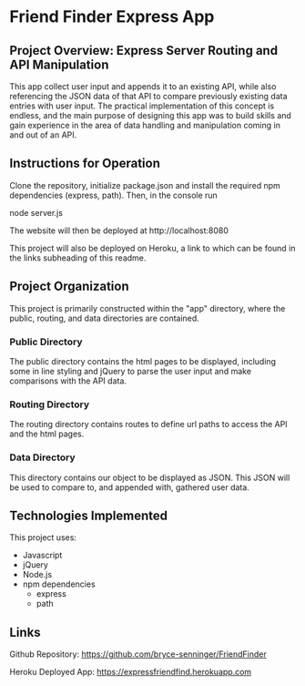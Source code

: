 # Friend Finder Express App

## Project Overview: Express Server Routing and API Manipulation

This app collect user input and appends it to an existing API, while also referencing the JSON data of that API to compare previously existing data entries with user input. The practical implementation of this concept is endless, and the main purpose of designing this app was to build skills and gain experience in the area of data handling and manipulation coming in and out of an API.

## Instructions for Operation

Clone the repository, initialize package.json and install the required npm dependencies (express, path). Then, in the console run 

node server.js

The website will then be deployed at http://localhost:8080

This project will also be deployed on Heroku, a link to which can be found in the links subheading of this readme.

## Project Organization

This project is primarily constructed within the "app" directory, where the public, routing, and data directories are contained. 

### Public Directory

The public directory contains the html pages to be displayed, including some in line styling and jQuery to parse the user input and make comparisons with the API data.

### Routing Directory

The routing directory contains routes to define url paths to access the API and the html pages.

### Data Directory

This directory contains our object to be displayed as JSON. This JSON will be used to compare to, and appended with, gathered user data.

## Technologies Implemented

This project uses:
* Javascript
* jQuery
* Node.js
* npm dependencies
    * express
    * path

## Links

Github Repository: https://github.com/bryce-senninger/FriendFinder

Heroku Deployed App: https://expressfriendfind.herokuapp.com
